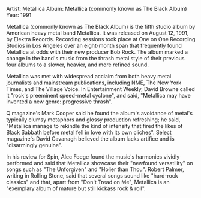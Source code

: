 Artist: Metallica
Album: Metallica (commonly known as The Black Album)
Year: 1991

Metallica (commonly known as The Black Album) is the fifth studio album by American heavy metal band Metallica. It was released on August 12, 1991, by Elektra Records. Recording sessions took place at One on One Recording Studios in Los Angeles over an eight-month span that frequently found Metallica at odds with their new producer Bob Rock. The album marked a change in the band's music from the thrash metal style of their previous four albums to a slower, heavier, and more refined sound.

Metallica was met with widespread acclaim from both heavy metal journalists and mainstream publications, including NME, The New York Times, and The Village Voice.
In Entertainment Weekly, David Browne called it "rock's preeminent speed-metal cyclone", and said, "Metallica may have invented a new genre: progressive thrash".

Q magazine's Mark Cooper said he found the album's avoidance of metal's typically clumsy metaphors and glossy production refreshing; he said, "Metallica manage to rekindle the kind of intensity that fired the likes of Black Sabbath before metal fell in love with its own cliches".
Select magazine's David Cavanagh believed the album lacks artifice and is "disarmingly genuine".

In his review for Spin, Alec Foege found the music's harmonies vividly performed and said that Metallica showcase their "newfound versatility" on songs such as "The Unforgiven" and "Holier than Thou".
Robert Palmer, writing in Rolling Stone, said that several songs sound like "hard-rock classics" and that, apart from "Don't Tread on Me", Metallica is an "exemplary album of mature but still kickass rock & roll".
